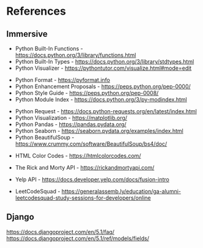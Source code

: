 # References

## Immersive

* Python Built-In Functions - https://docs.python.org/3/library/functions.html
* Python Built-In Types - https://docs.python.org/3/library/stdtypes.html
* Python Visualizer - https://pythontutor.com/visualize.html#mode=edit

- Python Format - https://pyformat.info
- Python Enhancement Proposals - https://peps.python.org/pep-0000/
- Python Style Guide -  https://peps.python.org/pep-0008/
- Python Module Index - https://docs.python.org/3/py-modindex.html

* Python Request - https://docs.python-requests.org/en/latest/index.html
* Python Visualization - https://matplotlib.org/
* Python Pandas - https://pandas.pydata.org/
* Python Seaborn - https://seaborn.pydata.org/examples/index.html
* Python BeautifulSoup - https://www.crummy.com/software/BeautifulSoup/bs4/doc/

- HTML Color Codes - https://htmlcolorcodes.com/
- The Rick and Morty API - https://rickandmortyapi.com/
- Yelp API - https://docs.developer.yelp.com/docs/fusion-intro

- LeetCodeSquad - https://generalassemb.ly/education/ga-alumni-leetcodesquad-study-sessions-for-developers/online

## Django

https://docs.djangoproject.com/en/5.1/faq/
https://docs.djangoproject.com/en/5.1/ref/models/fields/
